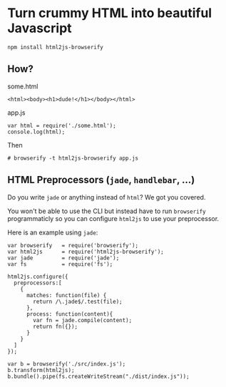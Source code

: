 # Turn crummy HTML into beautiful Javascript

    npm install html2js-browserify

## How?

some.html

    <html><body><h1>dude!</h1></body></html>

app.js

    var html = require('./some.html');
    console.log(html);

Then

    # browserify -t html2js-browserify app.js

## HTML Preprocessors (`jade`, `handlebar`, ...)

Do you write `jade` or anything instead of `html`? We got you covered.

You won't be able to use the CLI but instead have to run `browserify`
programmaticly so you can configure `html2js` to use your preprocessor.

Here is an example using `jade`:

```
var browserify   = require('browserify');
var html2js      = require('html2js-browserify');
var jade         = require('jade');
var fs           = require('fs');

html2js.configure({
  preprocessors:[
    {
      matches: function(file) {
        return /\.jade$/.test(file);
      },
      process: function(content){
        var fn = jade.compile(content);
        return fn({});
      }
    }
  ]
});

var b = browserify('./src/index.js');
b.transform(html2js);
b.bundle().pipe(fs.createWriteStream("./dist/index.js"));


```
